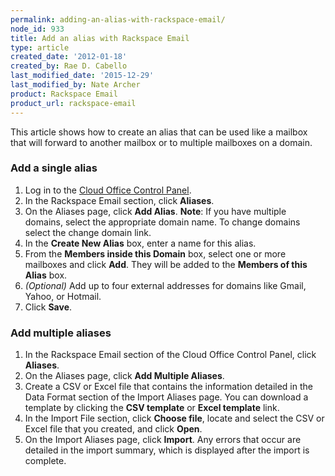 ```yaml
---
permalink: adding-an-alias-with-rackspace-email/
node_id: 933
title: Add an alias with Rackspace Email
type: article
created_date: '2012-01-18'
created_by: Rae D. Cabello
last_modified_date: '2015-12-29'
last_modified_by: Nate Archer
product: Rackspace Email
product_url: rackspace-email
---
```


This article shows how to create an alias that can be used like a mailbox that will forward to another mailbox or to multiple mailboxes on a domain.

### Add a single alias

1. Log in to the [Cloud Office Control Panel](https://cp.rackspace.com/).
2. In the Rackspace Email section, click **Aliases**.
3. On the Aliases page, click **Add Alias**.
    **Note**: If you have multiple domains, select the appropriate domain name. To change domains select the change domain link.
4. In the **Create New Alias** box, enter a name for this alias.
5. From the **Members inside this Domain** box, select one or more mailboxes and click **Add**. They will be added to the **Members of this Alias** box.
6. *(Optional)* Add up to four external addresses for domains like Gmail, Yahoo, or Hotmail.
7. Click **Save**.

### Add multiple aliases

1. In the Rackspace Email section of the Cloud Office Control Panel, click **Aliases**.
2. On the Aliases page, click **Add Multiple Aliases**.
3. Create a CSV or Excel file that contains the information detailed in the Data Format section of the Import Aliases page. You can download a template by clicking the **CSV template** or **Excel template** link.
4. In the Import File section, click **Choose file**, locate and select the CSV or Excel file that you created, and click **Open**.
5. On the Import Aliases page, click **Import**.
    Any errors that occur are detailed in the import summary, which is displayed after the import is complete.
